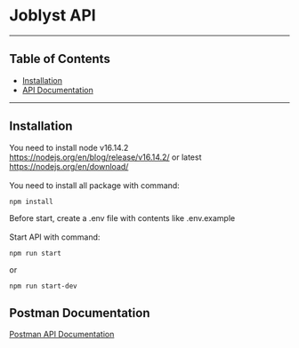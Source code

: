 # Joblyst API
---
## Table of Contents

- [Installation](#installation)
- [API Documentation](#postman-documentation)

---
## Installation

You need to install node v16.14.2 https://nodejs.org/en/blog/release/v16.14.2/ or latest https://nodejs.org/en/download/ <br> <br>
You need to install all package with command:

```text
npm install
```

Before start, create a .env file with contents like .env.example <br> <br>
Start API with command:

```text
npm run start
```

or

```text
npm run start-dev
```


## Postman Documentation

[Postman API Documentation](https://documenter.getpostman.com/view/23141895/2s9YeMznps)
